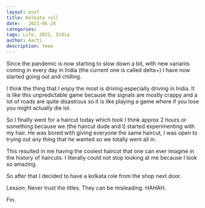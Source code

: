 ```yaml
---
layout: post
title: Kolkata roll 
date:   2021-06-28
categories:
tags: Life, 2021, India
author: Aarti
description: Yeee
---
```


<!--more-->


Since the pandemic is now starting to slow down a bit, 
with new variants coming in every day in India (the current 
one is called delta+) I have now started going out and chilling. 

I think the thing that I enjoy the most is driving especially 
driving in India. 
It is like this unpredictable game because the signals are mostly crappy
and a lot of roads are quite disastrous so it is like playing a game 
where if you lose you might actually die lol. 

So I finally went for a haircut today which took I think approx 2 hours or 
something because we (the haircut dude and I) started experimenting with my 
hair. 
He was bored with giving everyone the same haircut, I was open to trying out 
any thing that he wanted so we totally went all in. 

This resulted in me having the coolest haircut that one can ever imagine in the 
history of haircuts. 
I literally could not stop looking at me because I look so amazing. 

So after that I decided to have a kolkata role from the shop next door. 

Lesson: Never trust the titles. They can be misleading. HAHAH.

Fin. 










